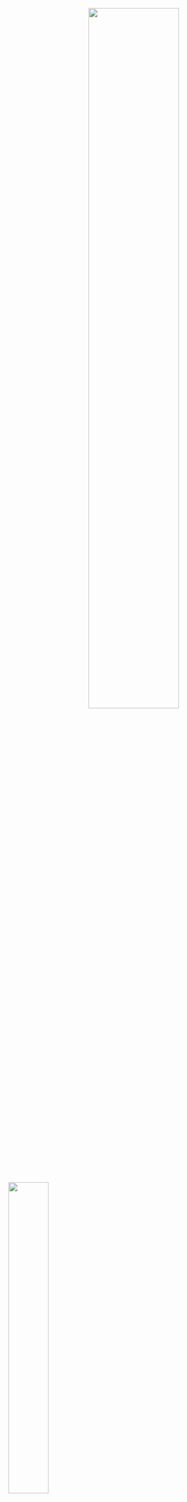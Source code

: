 <p align="center"><img src="../Portfolio/images/pxl_beeld_1.jpg" width="60%"></p>

<img src="../Portfolio/images/logo_pxl_digital_witrand.png" width="40%">

## Graduaat Systemen en Netwerken

# Portfolio Werkplekleren 1

## Werkplekbegeleiders sept - jan 2023
x - y - z

## Opleidingscoördinator
Hans Roeyen
